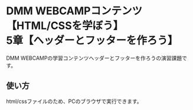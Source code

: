 # DMM WEBCAMPコンテンツ【HTML/CSSを学ぼう】<br>5章【ヘッダーとフッターを作ろう】</br>
DMM WEBCAMPの学習コンテンツヘッダーとフッターを作ろうの演習課題です。
## 使い方
html/cssファイルのため、PCのブラウザで実行できます。

